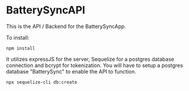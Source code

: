 # BatterySyncAPI
This is the API / Backend for the BatterySyncApp.

To install:
```
npm install
```

It utilizes expressJS for the server, Sequelize for a postgres database connection and bcrypt for tokenization.
You will have to setup a postgres database "BatterySync" to enable the API to function.
```
npx sequelize-cli db:create
```
